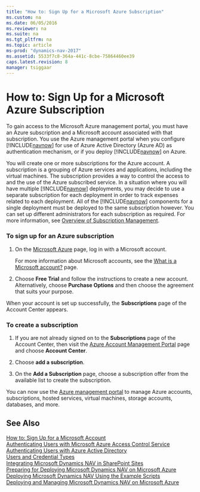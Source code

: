 ```yaml
---
title: "How to: Sign Up for a Microsoft Azure Subscription"
ms.custom: na
ms.date: 06/05/2016
ms.reviewer: na
ms.suite: na
ms.tgt_pltfrm: na
ms.topic: article
ms-prod: "dynamics-nav-2017"
ms.assetid: 5533f7c8-364a-441c-8cbe-75864460ee39
caps.latest.revision: 8
manager: tsiggaar
---
```

# How to: Sign Up for a Microsoft Azure Subscription
To gain access to the Microsoft Azure management portal, you must have an Azure subscription and a Microsoft account associated with that subscription. You use the Azure management portal when you configure [!INCLUDE[navnow](includes/navnow_md.md)] for use of Azure Active Directory \(Azure AD\) as authentication mechanism, or if you deploy [!INCLUDE[navnow](includes/navnow_md.md)] on Azure.  
  
 You will create one or more subscriptions for the Azure account. A subscription is a grouping of Azure services and applications, including the virtual machines. The subscription provides a way to control the access to and the use of the Azure subscribed service. In a situation where you will have multiple [!INCLUDE[navnow](includes/navnow_md.md)] deployments, you may decide to use a separate subscription for each deployment in order to track expenses related to each deployment. All of the [!INCLUDE[navnow](includes/navnow_md.md)] components for a single deployment must be deployed to the same subscription however. You can set up different administrators for each subscription as required. For more information, see [Overview of Subscription Management](http://go.microsoft.com/fwlink/?LinkID=317945).  
  
### To sign up for an Azure subscription  
  
1.  On the [Microsoft Azure](http://go.microsoft.com/fwlink/?LinkID=285197) page, log in with a Microsoft account.  
  
     For more information about Microsoft accounts, see the [What is a Microsoft account?](http://go.microsoft.com/fwlink/?LinkId=271494) page.  
  
2.  Choose **Free Trial** and follow the instructions to create a new account. Alternatively, choose **Purchase Options** and then choose the agreement that suits your purpose.  
  
 When your account is set up successfully, the **Subscriptions** page of the Account Center appears.  
  
### To create a subscription  
  
1.  If you are not already signed on to the **Subscriptions** page of the Account Center, then visit the [Azure Account Management Portal](http://go.microsoft.com/fwlink/?LinkID=317944) page and choose **Account Center**.  
  
2.  Choose **add a subscription**.  
  
3.  On the **Add a Subscription** page, choose a subscription offer from the available list to create the subscription.  
  
 You can now use the [Azure management portal](http://manage.windowsazure.com) to manage Azure accounts, subscriptions, hosted services, virtual machines, storage accounts, databases, and more.  
  
## See Also  
 [How to: Sign Up for a Microsoft Account](How-to--Sign-Up-for-a-Microsoft-Account.md)   
 [Authenticating Users with Microsoft Azure Access Control Service](Authenticating-Users-with-Microsoft-Azure-Access-Control-Service.md)   
 [Authenticating Users with Azure Active Directory](Authenticating-Users-with-Azure-Active-Directory.md)   
 [Users and Credential Types](Users-and-Credential-Types.md)   
 [Integrating Microsoft Dynamics NAV in SharePoint Sites](Integrating-Microsoft-Dynamics-NAV-in-SharePoint-Sites.md)   
 [Preparing for Deploying Microsoft Dynamics NAV on Microsoft Azure](Preparing-for-Deploying-Microsoft-Dynamics-NAV-on-Microsoft-Azure.md)   
 [Deploying Microsoft Dynamics NAV Using the Example Scripts](Deploying-Microsoft-Dynamics-NAV-Using-the-Example-Scripts.md)   
 [Deploying and Managing Microsoft Dynamics NAV on Microsoft Azure](Deploying-and-Managing-Microsoft-Dynamics-NAV-on-Microsoft-Azure.md)